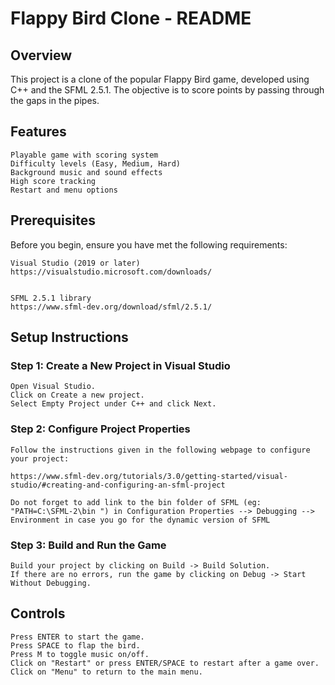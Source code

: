 # Flappy Bird Clone - README
## Overview

This project is a clone of the popular Flappy Bird game, developed using C++ and the SFML 2.5.1. The objective is to score points by passing through the gaps in the pipes.
## Features

    Playable game with scoring system
    Difficulty levels (Easy, Medium, Hard)
    Background music and sound effects
    High score tracking
    Restart and menu options

## Prerequisites

Before you begin, ensure you have met the following requirements:

    Visual Studio (2019 or later)
    https://visualstudio.microsoft.com/downloads/


    SFML 2.5.1 library
    https://www.sfml-dev.org/download/sfml/2.5.1/
    

## Setup Instructions

### Step 1: Create a New Project in Visual Studio

    Open Visual Studio.
    Click on Create a new project.
    Select Empty Project under C++ and click Next.

### Step 2: Configure Project Properties
    Follow the instructions given in the following webpage to configure your project:

    https://www.sfml-dev.org/tutorials/3.0/getting-started/visual-studio/#creating-and-configuring-an-sfml-project

    Do not forget to add link to the bin folder of SFML (eg: "PATH=C:\SFML-2\bin ") in Configuration Properties --> Debugging --> Environment in case you go for the dynamic version of SFML 

    
### Step 3: Build and Run the Game

    Build your project by clicking on Build -> Build Solution.
    If there are no errors, run the game by clicking on Debug -> Start Without Debugging.

## Controls

    Press ENTER to start the game.
    Press SPACE to flap the bird.
    Press M to toggle music on/off.
    Click on "Restart" or press ENTER/SPACE to restart after a game over.
    Click on "Menu" to return to the main menu.
